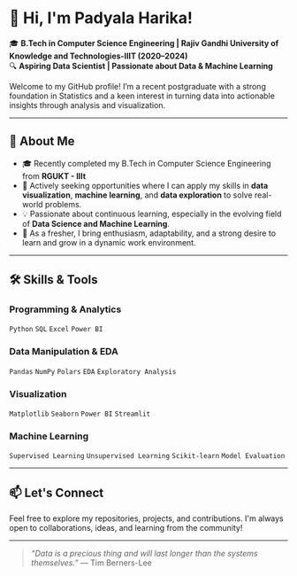 # 👋 Hi, I'm Padyala Harika!

🎓 **B.Tech in Computer Science Engineering | Rajiv Gandhi University of Knowledge and Technologies-IIIT (2020–2024)**  
🔍 **Aspiring Data Scientist | Passionate about Data & Machine Learning**

Welcome to my GitHub profile! I’m a recent postgraduate with a strong foundation in Statistics and a keen interest in turning data into actionable insights through analysis and visualization.

---

## 📌 About Me

- 🎓 Recently completed my B.Tech in Computer Science Engineering from **RGUKT - IIIt**
- 🚀 Actively seeking opportunities where I can apply my skills in **data visualization**, **machine learning**, and **data exploration** to solve real-world problems.
- 💡 Passionate about continuous learning, especially in the evolving field of **Data Science and Machine Learning**.
- 🌱 As a fresher, I bring enthusiasm, adaptability, and a strong desire to learn and grow in a dynamic work environment.

---

## 🛠️ Skills & Tools

### Programming & Analytics  
`Python` `SQL` `Excel` `Power BI`

### Data Manipulation & EDA  
`Pandas` `NumPy` `Polars` `EDA` `Exploratory Analysis`

### Visualization  
`Matplotlib` `Seaborn` `Power BI` `Streamlit`

### Machine Learning  
`Supervised Learning` `Unsupervised Learning` `Scikit-learn` `Model Evaluation`

---

## 📫 Let's Connect

Feel free to explore my repositories, projects, and contributions. I'm always open to collaborations, ideas, and learning from the community!

---

> *“Data is a precious thing and will last longer than the systems themselves.”* — Tim Berners-Lee




